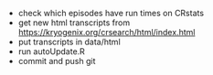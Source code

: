 * check which episodes have run times on CRstats
* get new html transcripts from https://kryogenix.org/crsearch/html/index.html
* put transcripts in data/html
* run autoUpdate.R
* commit and push git